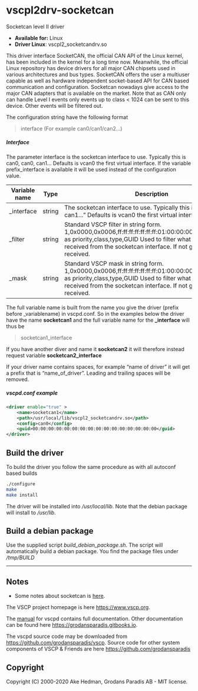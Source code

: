 # vscpl2drv-socketcan

Socketcan level II driver

- **Available for:** Linux
- **Driver Linux**: vscpl2_socketcandrv.so

This driver interface SocketCAN, the official CAN API of the Linux kernel, has been included in the kernel for a long time now. Meanwhile, the official Linux repository has device drivers for all major CAN chipsets used in various architectures and bus types. SocketCAN offers the user a multiuser capable as well as hardware independent socket-based API for CAN based communication and configuration. Socketcan nowadays give access to the major CAN adapters that is available on the market. Note that as CAN only can handle Level I events only events up to class < 1024 can be sent to this device. Other events will be filtered out.



The configuration string have the following format

> interface  (For example can0/can1/can2...)

##### Interface

The parameter interface is the socketcan interface to use. Typically this is can0, can0, can1... Defaults is vcan0 the first virtual interface. If the variable prefix_interface is available it will be used instead of the configuration value.

 | Variable name | Type   | Description |
 | ------------- | ----   | -----------   |
 | _interface    | string | The socketcan interface to use. Typically this is “can0, can0, can1...” Defaults is vcan0 the first virtual interface. |
 | _filter       | string | Standard VSCP filter in string form. 1,0x0000,0x0006,ff:ff:ff:ff:ff:ff:ff:01:00:00:00:00:00:00:00:00 as priority,class,type,GUID Used to filter what events that is received from the socketcan interface. If not give all events are received. |
 | _mask         | string | Standard VSCP mask in string form. 1,0x0000,0x0006,ff:ff:ff:ff:ff:ff:ff:01:00:00:00:00:00:00:00:00 as priority,class,type,GUID Used to filter what events that is received from the socketcan interface. If not give all events are received.   |

The full variable name is built from the name you give the driver (prefix before _variablename) in vscpd.conf. So in the examples below the driver have the name **socketcan1** and the full variable name for the **_interface** will thus be

> socketcan1_interface

If you have another diver and name it  **socketcan2** it will therefore instead request variable **socketcan2_interface**

If your driver name contains spaces, for example “name of driver” it will get a prefix that is “name_of_driver”. Leading and trailing spaces will be removed.

##### vscpd.conf example

```xml
<driver enable="true" >
    <name>socketcan1</name>
    <path>/usr/local/lib/vscpl2_socketcandrv.so</path>
    <config>can0</config>
    <guid>00:00:00:00:00:00:00:00:00:00:00:00:00:00:00:00</guid>
</driver>
```
## Build the driver

To build the driver you follow the same procedure as with all autoconf based builds

```bash
./configure
make
make install
```

The driver will be installed into */usr/local/lib*. Note that the debian package will install to */usr/lib*.

## Build a debian package
Use the supplied script *build_debian_package.sh*. The script will automatically build a debian package. You find the package files under */tmp/_BUILD_*

---


## Notes

*  Some notes about socketcan is [here](http://www.akehedman.se/wiki/doku.php/socketcan).


The VSCP project homepage is here <https://www.vscp.org>.

The [manual](https://grodansparadis.gitbooks.io/the-vscp-daemon) for vscpd contains full documentation. Other documentation can be found here <https://grodansparadis.gitbooks.io>.

The vscpd source code may be downloaded from <https://github.com/grodansparadis/vscp>. Source code for other system components of VSCP & Friends are here <https://github.com/grodansparadis>

## Copyright
Copyright (C) 2000-2020 Ake Hedman, Grodans Paradis AB - MIT license.
